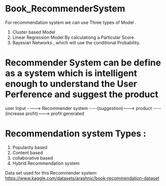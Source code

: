 # Book_RecommenderSystem
For recommendation system we can use Three types of Model .
1. Cluster based Model
2. Linear Regression Model By calculationg a Particular Score.
3. Bayesian Networks , which will use the conditional Probability.

# Recommender System can be define as a system which is intelligent enough to understand the User Perference and suggest the product

user Input ----> Recommender system ----(suggestion)---> product ----(increase profit)---> profit generated
                                          
# Recommendation system Types :
1. Popularity based
2. Content based
3. collaborative based 
4. Hybrid Recommendation system 

Data set used for this Recommender system:
https://www.kaggle.com/datasets/arashnic/book-recommendation-dataset

